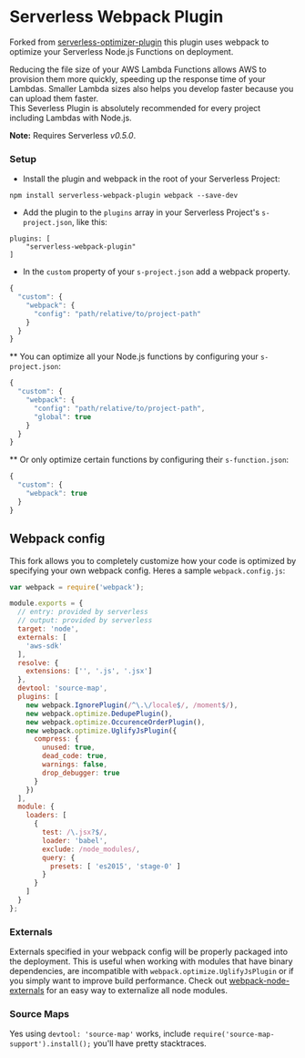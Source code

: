 Serverless Webpack Plugin
=============================

Forked from [serverless-optimizer-plugin](https://github.com/serverless/serverless-optimizer-plugin) this plugin uses
webpack to optimize your Serverless Node.js Functions on deployment.

Reducing the file size of your AWS Lambda Functions allows AWS to provision them more quickly, speeding up the response
time of your Lambdas.  Smaller Lambda sizes also helps you develop faster because you can upload them faster.  
This Severless Plugin is absolutely recommended for every project including Lambdas with Node.js.

**Note:** Requires Serverless *v0.5.0*.

### Setup

* Install the plugin and webpack in the root of your Serverless Project:
```
npm install serverless-webpack-plugin webpack --save-dev
```

* Add the plugin to the `plugins` array in your Serverless Project's `s-project.json`, like this:

```
plugins: [
    "serverless-webpack-plugin"
]
```

* In the `custom` property of your `s-project.json`  add a webpack property.

```javascript
{
  "custom": {
    "webpack": {
      "config": "path/relative/to/project-path"
    }
  }
}

```

** You can optimize all your Node.js functions by configuring your `s-project.json`:

```javascript
{
  "custom": {
    "webpack": {
      "config": "path/relative/to/project-path",
      "global": true
    }
  }
}
```

** Or only optimize certain functions by configuring their `s-function.json`:

```javascript
{
  "custom": {
    "webpack": true
  }
}
```

## Webpack config
This fork allows you to completely customize how your code is optimized by specifying your own webpack config. Heres a sample `webpack.config.js`:

```javascript
var webpack = require('webpack');

module.exports = {
  // entry: provided by serverless
  // output: provided by serverless
  target: 'node',
  externals: [
    'aws-sdk'
  ],
  resolve: {
    extensions: ['', '.js', '.jsx']
  },
  devtool: 'source-map',
  plugins: [
    new webpack.IgnorePlugin(/^\.\/locale$/, /moment$/),
    new webpack.optimize.DedupePlugin(),
    new webpack.optimize.OccurenceOrderPlugin(),
    new webpack.optimize.UglifyJsPlugin({
      compress: {
        unused: true,
        dead_code: true,
        warnings: false,
        drop_debugger: true
      }
    })
  ],
  module: {
    loaders: [
      {
        test: /\.jsx?$/,
        loader: 'babel',
        exclude: /node_modules/,
        query: {
          presets: [ 'es2015', 'stage-0' ]
        }
      }
    ]
  }
};
```

### Externals
Externals specified in your webpack config will be properly packaged into the deployment.
This is useful when working with modules that have binary dependencies, are incompatible with `webpack.optimize.UglifyJsPlugin`
or if you simply want to improve build performance. Check out [webpack-node-externals](https://github.com/liady/webpack-node-externals)
for an easy way to externalize all node modules.

### Source Maps
Yes using `devtool: 'source-map'` works, include `require('source-map-support').install();` you'll have pretty stacktraces.
